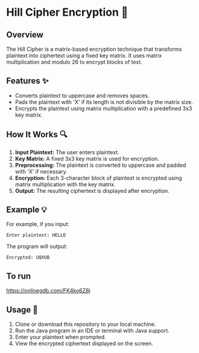 # Hill Cipher Encryption 🔐

## Overview
The Hill Cipher is a matrix-based encryption technique that transforms plaintext into ciphertext using a fixed key matrix. It uses matrix multiplication and modulo 26 to encrypt blocks of text.

## Features ✨
- Converts plaintext to uppercase and removes spaces.
- Pads the plaintext with 'X' if its length is not divisible by the matrix size.
- Encrypts the plaintext using matrix multiplication with a predefined 3x3 key matrix.

## How It Works 🔍
1. **Input Plaintext:** The user enters plaintext.
2. **Key Matrix:** A fixed 3x3 key matrix is used for encryption.
3. **Preprocessing:** The plaintext is converted to uppercase and padded with 'X' if necessary.
4. **Encryption:** Each 3-character block of plaintext is encrypted using matrix multiplication with the key matrix.
5. **Output:** The resulting ciphertext is displayed after encryption.

## Example 💡
For example, if you input:
```
Enter plaintext: HELLO
```
The program will output:
```
Encrypted: UQXUB
```
## To run
https://onlinegdb.com/FK4ko6Z8j

## Usage 🚀
1. Clone or download this repository to your local machine.
2. Run the Java program in an IDE or terminal with Java support.
3. Enter your plaintext when prompted.
4. View the encrypted ciphertext displayed on the screen.

